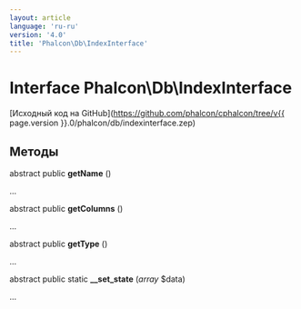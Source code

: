 ```yaml
---
layout: article
language: 'ru-ru'
version: '4.0'
title: 'Phalcon\Db\IndexInterface'
---
```

# Interface **Phalcon\Db\IndexInterface**

[Исходный код на GitHub](https://github.com/phalcon/cphalcon/tree/v{{ page.version }}.0/phalcon/db/indexinterface.zep)

## Методы

abstract public **getName** ()

...

abstract public **getColumns** ()

...

abstract public **getType** ()

...

abstract public static **__set_state** (*array* $data)

...